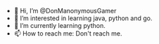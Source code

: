 - 👋 Hi, I’m @DonManonymousGamer
- 👀 I’m interested in learning java, python and go.
- 🌱 I’m currently learning python.
- 📫 How to reach me: Don't reach me.

<!---
DonManonymousGamer/DonManonymousGamer is a ✨ special ✨ repository because its `README.md` (this file) appears on your GitHub profile.
You can click the Preview link to take a look at your changes.
--->
